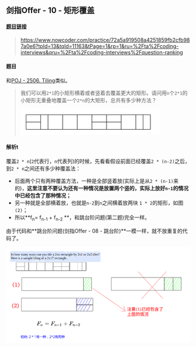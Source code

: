 ## 剑指Offer - 10 - 矩形覆盖

#### [题目链接](https://www.nowcoder.com/practice/72a5a919508a4251859fb2cfb987a0e6?tpId=13&tqId=11163&tPage=1&rp=1&ru=%2Fta%2Fcoding-interviews&qru=%2Fta%2Fcoding-interviews%2Fquestion-ranking)

> https://www.nowcoder.com/practice/72a5a919508a4251859fb2cfb987a0e6?tpId=13&tqId=11163&tPage=1&rp=1&ru=%2Fta%2Fcoding-interviews&qru=%2Fta%2Fcoding-interviews%2Fquestion-ranking

#### 题目

和[POJ - 2506. Tiling](http://poj.org/problem?id=2506)类似。

> 我们可以用`2*1`的小矩形横着或者竖着去覆盖更大的矩形。请问用`n`个`2*1`的小矩形无重叠地覆盖一个`2*n`的大矩形，总共有多少种方法？
>
> ![](images/10_t.png)

#### 解析t

覆盖`2 * n`(`2`代表行，`n`代表列)的时候，先看看假设前面已经覆盖`2 * (n-2)`之后，到`2 * n`之间还有多少种覆盖法：

* 后面两个只有两种覆盖方法，一种是全部竖着放(实际上是从`2 * (n-1)`来的)，**这里注意不要认为还有一种情况是放置两个竖的，实际上放好`n-1`的情况中已经包含了那种情况；**
* 另一种就是全部横着放，也就是`n-2`到`n`之间横着放两块 `1 * 2`的矩形，如图`(2)`；
* 所以**f<sub>n</sub>= f<sub>n-1</sub> + f<sub>n-2</sub> **，和跳台阶问题(第二题)完全一样。

由于代码和**跳台阶问题(剑指Offer - 08 - 跳台阶)**一模一样，就不放重复的代码了。

![](images/10_s.png)



